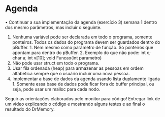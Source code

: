 # Agenda

• Continuar a sua implementação da agenda (exercício 3) semana 1 dentro dos mesmo parâmetros, mas incluir o seguinte.
  1. Nenhuma variável pode ser declarada em todo o programa, somente ponteiros. Todos os dados do programa devem ser guardados dentro do pBuffer. 
    1. Nem mesmo como parâmetro de função. Só ponteiros que apontam para dentro do pBuffer.
    2. Exemplo do que não pode: int c; char a; int v[10];  void Funcao(int parametro)
  2. Não pode usar struct em todo o programa.
  3. Usar fila ordenada (heap) para armazenar as pessoas em ordem alfabética sempre que o usuário incluir uma nova pessoa.
  4. Implementar a base de dados da agenda usando lista duplamente ligada
    1. Somente essa base de dados pode ficar fora do buffer principal, ou seja, pode usar um malloc para cada nodo.


Seguir as orientações elaborados pelo monitor para código!
Entregar link de um vídeo explicando o código e mostrando alguns testes e ao final o resultado do DrMemory.
